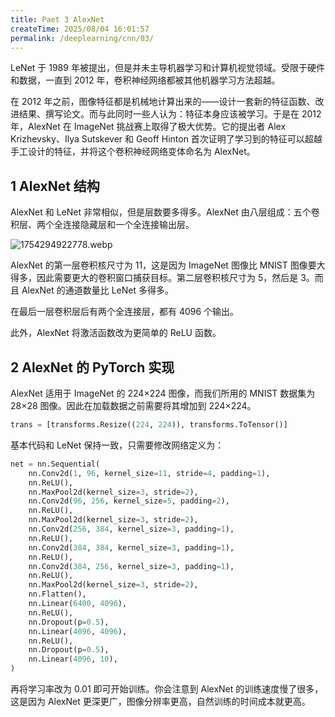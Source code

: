 ```yaml
---
title: Paet 3 AlexNet
createTime: 2025/08/04 16:01:57
permalink: /deeplearning/cnn/03/
---
```


LeNet 于 1989 年被提出，但是并未主导机器学习和计算机视觉领域。受限于硬件和数据，一直到 2012 年，卷积神经网络都被其他机器学习方法超越。

在 2012 年之前，图像特征都是机械地计算出来的——设计一套新的特征函数、改进结果、撰写论文。而与此同时一些人认为：特征本身应该被学习。于是在 2012 年，AlexNet 在 ImageNet 挑战赛上取得了极大优势。它的提出者 Alex Krizhevsky、Ilya Sutskever 和 Geoff Hinton 首次证明了学习到的特征可以超越手工设计的特征，并将这个卷积神经网络变体命名为 AlexNet。

## 1 AlexNet 结构

AlexNet 和 LeNet 非常相似，但是层数要多得多。AlexNet 由八层组成：五个卷积层、两个全连接隐藏层和一个全连接输出层。

![1754294922778.webp](https://oss.yoake.cc/art/deeplearning/1754294922778.webp) 

AlexNet 的第一层卷积核尺寸为 11，这是因为 ImageNet 图像比 MNIST 图像要大得多，因此需要更大的卷积窗口捕获目标。第二层卷积核尺寸为 5，然后是 3。而且 AlexNet 的通道数量比 LeNet 多得多。

在最后一层卷积层后有两个全连接层，都有 4096 个输出。

此外，AlexNet 将激活函数改为更简单的 ReLU 函数。

## 2 AlexNet 的 PyTorch 实现

AlexNet 适用于 ImageNet 的 224×224 图像，而我们所用的 MNIST 数据集为 28×28 图像。因此在加载数据之前需要将其增加到 224×224。

```py
trans = [transforms.Resize((224, 224)), transforms.ToTensor()]
```

基本代码和 LeNet 保持一致，只需要修改网络定义为：

```py
net = nn.Sequential(
    nn.Conv2d(1, 96, kernel_size=11, stride=4, padding=1),
    nn.ReLU(),
    nn.MaxPool2d(kernel_size=3, stride=2),
    nn.Conv2d(96, 256, kernel_size=5, padding=2),
    nn.ReLU(),
    nn.MaxPool2d(kernel_size=3, stride=2),
    nn.Conv2d(256, 384, kernel_size=3, padding=1),
    nn.ReLU(),
    nn.Conv2d(384, 384, kernel_size=3, padding=1),
    nn.ReLU(),
    nn.Conv2d(384, 256, kernel_size=3, padding=1),
    nn.ReLU(),
    nn.MaxPool2d(kernel_size=3, stride=2),
    nn.Flatten(),
    nn.Linear(6400, 4096),
    nn.ReLU(),
    nn.Dropout(p=0.5),
    nn.Linear(4096, 4096),
    nn.ReLU(),
    nn.Dropout(p=0.5),
    nn.Linear(4096, 10),
)
```

再将学习率改为 0.01 即可开始训练。你会注意到 AlexNet 的训练速度慢了很多，这是因为 AlexNet 更深更广，图像分辨率更高，自然训练的时间成本就更高。